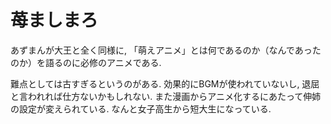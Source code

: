 # 苺ましまろ

あずまんが大王と全く同様に, 「萌えアニメ」とは何であるのか（なんであったのか）を語るのに必修のアニメである.

難点としては古すぎるというのがある.
効果的にBGMが使われていないし, 退屈と言われれば仕方ないかもしれない.
また漫画からアニメ化するにあたって伸姉の設定が変えられている.
なんと女子高生から短大生になっている.

<div class="youtube" src-id="c3vbaXwDioI"></div>
